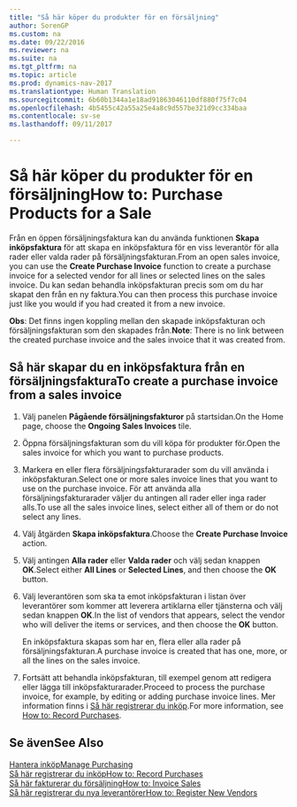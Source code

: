 ```yaml
---
title: "Så här köper du produkter för en försäljning"
author: SorenGP
ms.custom: na
ms.date: 09/22/2016
ms.reviewer: na
ms.suite: na
ms.tgt_pltfrm: na
ms.topic: article
ms.prod: dynamics-nav-2017
ms.translationtype: Human Translation
ms.sourcegitcommit: 6b60b1344a1e18ad91863046110df880f75f7c04
ms.openlocfilehash: 4b5455c42a55a25e4a8c9d557be321d9cc334baa
ms.contentlocale: sv-se
ms.lasthandoff: 09/11/2017

---
```


# <a name="how-to-purchase-products-for-a-sale"></a><span data-ttu-id="f97c0-102">Så här köper du produkter för en försäljning</span><span class="sxs-lookup"><span data-stu-id="f97c0-102">How to: Purchase Products for a Sale</span></span>
<span data-ttu-id="f97c0-103">Från en öppen försäljningsfaktura kan du använda funktionen **Skapa inköpsfaktura** för att skapa en inköpsfaktura för en viss leverantör för alla rader eller valda rader på försäljningsfakturan.</span><span class="sxs-lookup"><span data-stu-id="f97c0-103">From an open sales invoice, you can use the **Create Purchase Invoice** function to create a purchase invoice for a selected vendor for all lines or selected lines on the sales invoice.</span></span> <span data-ttu-id="f97c0-104">Du kan sedan behandla inköpsfakturan precis som om du har skapat den från en ny faktura.</span><span class="sxs-lookup"><span data-stu-id="f97c0-104">You can then process this purchase invoice just like you would if you had created it from a new invoice.</span></span>

<span data-ttu-id="f97c0-105">**Obs**: Det finns ingen koppling mellan den skapade inköpsfakturan och försäljningsfakturan som den skapades från.</span><span class="sxs-lookup"><span data-stu-id="f97c0-105">**Note**: There is no link between the created purchase invoice and the sales invoice that it was created from.</span></span>

## <a name="to-create-a-purchase-invoice-from-a-sales-invoice"></a><span data-ttu-id="f97c0-106">Så här skapar du en inköpsfaktura från en försäljningsfaktura</span><span class="sxs-lookup"><span data-stu-id="f97c0-106">To create a purchase invoice from a sales invoice</span></span>
1. <span data-ttu-id="f97c0-107">Välj panelen **Pågående försäljningsfakturor** på startsidan.</span><span class="sxs-lookup"><span data-stu-id="f97c0-107">On the Home page, choose the **Ongoing Sales Invoices** tile.</span></span>
2. <span data-ttu-id="f97c0-108">Öppna försäljningsfakturan som du vill köpa för produkter för.</span><span class="sxs-lookup"><span data-stu-id="f97c0-108">Open the sales invoice for which you want to purchase products.</span></span>
3. <span data-ttu-id="f97c0-109">Markera en eller flera försäljningsfakturarader som du vill använda i inköpsfakturan.</span><span class="sxs-lookup"><span data-stu-id="f97c0-109">Select one or more sales invoice lines that you want to use on the purchase invoice.</span></span> <span data-ttu-id="f97c0-110">För att använda alla försäljningsfakturarader väljer du antingen all rader eller inga rader alls.</span><span class="sxs-lookup"><span data-stu-id="f97c0-110">To use all the sales invoice lines, select either all of them or do not select any lines.</span></span>
4. <span data-ttu-id="f97c0-111">Välj åtgärden **Skapa inköpsfaktura**.</span><span class="sxs-lookup"><span data-stu-id="f97c0-111">Choose the **Create Purchase Invoice** action.</span></span>
5. <span data-ttu-id="f97c0-112">Välj antingen **Alla rader** eller **Valda rader** och välj sedan knappen **OK**.</span><span class="sxs-lookup"><span data-stu-id="f97c0-112">Select either **All Lines** or **Selected Lines**, and then choose the **OK** button.</span></span>  
6. <span data-ttu-id="f97c0-113">Välj leverantören som ska ta emot inköpsfakturan i listan över leverantörer som kommer att leverera artiklarna eller tjänsterna och välj sedan knappen **OK**.</span><span class="sxs-lookup"><span data-stu-id="f97c0-113">In the list of vendors that appears, select the vendor who will deliver the items or services, and then choose the **OK** button.</span></span>

    <span data-ttu-id="f97c0-114">En inköpsfaktura skapas som har en, flera eller alla rader på försäljningsfakturan.</span><span class="sxs-lookup"><span data-stu-id="f97c0-114">A purchase invoice is created that has one, more, or all the lines on the sales invoice.</span></span>
7. <span data-ttu-id="f97c0-115">Fortsätt att behandla inköpsfakturan, till exempel genom att redigera eller lägga till inköpsfakturarader.</span><span class="sxs-lookup"><span data-stu-id="f97c0-115">Proceed to process the purchase invoice, for example, by editing or adding purchase invoice lines.</span></span> <span data-ttu-id="f97c0-116">Mer information finns i [Så här registrerar du inköp](purchasing-how-record-purchases.md).</span><span class="sxs-lookup"><span data-stu-id="f97c0-116">For more information, see [How to: Record Purchases](purchasing-how-record-purchases.md).</span></span>

## <a name="see-also"></a><span data-ttu-id="f97c0-117">Se även</span><span class="sxs-lookup"><span data-stu-id="f97c0-117">See Also</span></span>
[<span data-ttu-id="f97c0-118">Hantera inköp</span><span class="sxs-lookup"><span data-stu-id="f97c0-118">Manage Purchasing</span></span>](purchasing-manage-purchasing.md)  
[<span data-ttu-id="f97c0-119">Så här registrerar du inköp</span><span class="sxs-lookup"><span data-stu-id="f97c0-119">How to: Record Purchases</span></span>](purchasing-how-record-purchases.md)  
[<span data-ttu-id="f97c0-120">Så här fakturerar du försäljning</span><span class="sxs-lookup"><span data-stu-id="f97c0-120">How to: Invoice Sales</span></span>](sales-how-invoice-sales.md)  
[<span data-ttu-id="f97c0-121">Så här registrerar du nya leverantörer</span><span class="sxs-lookup"><span data-stu-id="f97c0-121">How to: Register New Vendors</span></span>](purchasing-how-register-new-vendors.md)


